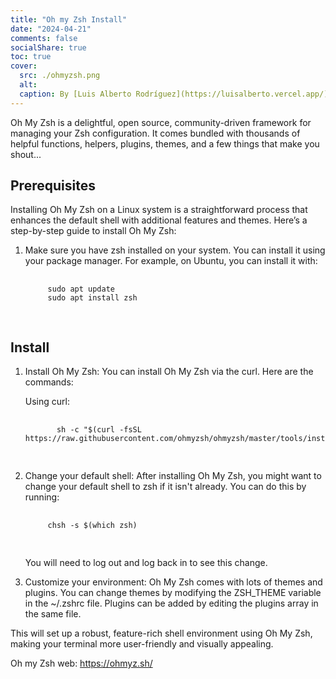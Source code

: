 ```yaml
---
title: "Oh my Zsh Install"
date: "2024-04-21"
comments: false
socialShare: true
toc: true
cover:
  src: ./ohmyzsh.png
  alt:
  caption: By [Luis Alberto Rodríguez](https://luisalberto.vercel.app/)
---
```


Oh My Zsh is a delightful, open source, community-driven framework for managing
your Zsh configuration. It comes bundled with thousands of helpful functions,
helpers, plugins, themes, and a few things that make you shout...

## Prerequisites

Installing Oh My Zsh on a Linux system is a straightforward process that
enhances the default shell with additional features and themes. Here’s a
step-by-step guide to install Oh My Zsh:

1. Make sure you have zsh installed on your system. You can install it using
   your package manager. For example, on Ubuntu, you can install it with:

    <!-- markdownlint-disable MD033 -->
    <pre class="command-line language-bash" data-user="luis" data-host="machine">
      <code>
        sudo apt update
        sudo apt install zsh
      </code>
    </pre>

## Install

1. Install Oh My Zsh: You can install Oh My Zsh via the curl. Here are the
   commands:

   Using curl:

      <!-- markdownlint-disable MD033 -->
      <pre class="command-line language-bash" data-user="luis" data-host="machine">
        <code>
          sh -c "$(curl -fsSL https://raw.githubusercontent.com/ohmyzsh/ohmyzsh/master/tools/install.sh)"
        </code>
      </pre>

2. Change your default shell: After installing Oh My Zsh, you might want to
   change your default shell to zsh if it isn't already. You can do this by
   running:

    <!-- markdownlint-disable MD033 -->
    <pre class="command-line language-bash" data-user="luis" data-host="machine">
      <code>
        chsh -s $(which zsh)
      </code>
    </pre>

   You will need to log out and log back in to see this change.

3. Customize your environment: Oh My Zsh comes with lots of themes and plugins.
   You can change themes by modifying the ZSH_THEME variable in the ~/.zshrc
   file. Plugins can be added by editing the plugins array in the same file.

This will set up a robust, feature-rich shell environment using Oh My Zsh,
making your terminal more user-friendly and visually appealing.

Oh my Zsh web: <https://ohmyz.sh/>

